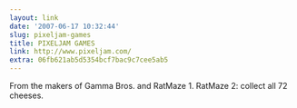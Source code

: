 ```yaml
---
layout: link
date: '2007-06-17 10:32:44'
slug: pixeljam-games
title: PIXELJAM GAMES
link: http://www.pixeljam.com/
extra: 06fb621ab5d5354bcf7bac9c7cee5ab5
---
```


From the makers of Gamma Bros. and RatMaze 1. RatMaze 2: collect all 72 cheeses.